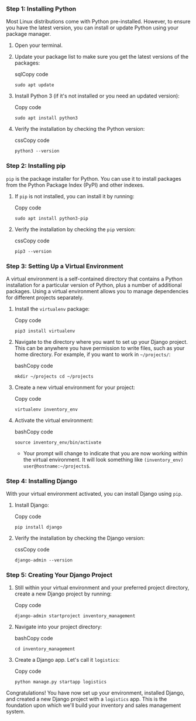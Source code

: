 ### Step 1: Installing Python

Most Linux distributions come with Python pre-installed. However, to ensure you have the latest version, you can install or update Python using your package manager.

1.  Open your terminal.
2.  Update your package list to make sure you get the latest versions of the packages:

    sqlCopy code

    `sudo apt update`

3.  Install Python 3 (if it's not installed or you need an updated version):

    Copy code

    `sudo apt install python3`

4.  Verify the installation by checking the Python version:

    cssCopy code

    `python3 --version`

### Step 2: Installing pip

`pip` is the package installer for Python. You can use it to install packages from the Python Package Index (PyPI) and other indexes.

1.  If `pip` is not installed, you can install it by running:

    Copy code

    `sudo apt install python3-pip`

2.  Verify the installation by checking the `pip` version:

    cssCopy code

    `pip3 --version`

### Step 3: Setting Up a Virtual Environment

A virtual environment is a self-contained directory that contains a Python installation for a particular version of Python, plus a number of additional packages. Using a virtual environment allows you to manage dependencies for different projects separately.

1.  Install the `virtualenv` package:

    Copy code

    `pip3 install virtualenv`

2.  Navigate to the directory where you want to set up your Django project. This can be anywhere you have permission to write files, such as your home directory. For example, if you want to work in `~/projects/`:

    bashCopy code

    `mkdir ~/projects
    cd ~/projects`

3.  Create a new virtual environment for your project:

    Copy code

    `virtualenv inventory_env`

4.  Activate the virtual environment:

    bashCopy code

    `source inventory_env/bin/activate`

    -   Your prompt will change to indicate that you are now working within the virtual environment. It will look something like `(inventory_env) user@hostname:~/projects$`.

### Step 4: Installing Django

With your virtual environment activated, you can install Django using `pip`.

1.  Install Django:

    Copy code

    `pip install django`

2.  Verify the installation by checking the Django version:

    cssCopy code

    `django-admin --version`

### Step 5: Creating Your Django Project

1.  Still within your virtual environment and your preferred project directory, create a new Django project by running:

    Copy code

    `django-admin startproject inventory_management`

2.  Navigate into your project directory:

    bashCopy code

    `cd inventory_management`

3.  Create a Django app. Let's call it `logistics`:

    Copy code

    `python manage.py startapp logistics`

Congratulations! You have now set up your environment, installed Django, and created a new Django project with a `logistics` app. This is the foundation upon which we'll build your inventory and sales management system.
